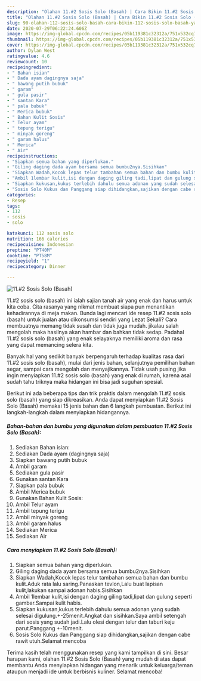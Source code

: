 ```yaml
---
description: "Olahan 11.#2 Sosis Solo (Basah) | Cara Bikin 11.#2 Sosis Solo (Basah) Yang Paling Enak"
title: "Olahan 11.#2 Sosis Solo (Basah) | Cara Bikin 11.#2 Sosis Solo (Basah) Yang Paling Enak"
slug: 90-olahan-112-sosis-solo-basah-cara-bikin-112-sosis-solo-basah-yang-paling-enak
date: 2020-07-29T06:22:24.606Z
image: https://img-global.cpcdn.com/recipes/05b119381c32312a/751x532cq70/112-sosis-solo-basah-foto-resep-utama.jpg
thumbnail: https://img-global.cpcdn.com/recipes/05b119381c32312a/751x532cq70/112-sosis-solo-basah-foto-resep-utama.jpg
cover: https://img-global.cpcdn.com/recipes/05b119381c32312a/751x532cq70/112-sosis-solo-basah-foto-resep-utama.jpg
author: Dylan West
ratingvalue: 4.6
reviewcount: 10
recipeingredient:
- " Bahan isian"
- " Dada ayam dagingnya saja"
- " bawang putih bubuk"
- " garam"
- " gula pasir"
- " santan Kara"
- " pala bubuk"
- " Merica bubuk"
- " Bahan Kulit Sosis"
- " Telur ayam"
- " tepung terigu"
- " minyak goreng"
- " garam halus"
- " Merica"
- " Air"
recipeinstructions:
- "Siapkan semua bahan yang diperlukan."
- "Giling daging dada ayam bersama semua bumbu2nya.Sisihkan"
- "Siapkan Wadah,Kocok lepas telur tambahan semua bahan dan bumbu kulit.Aduk rata lalu saring.Panaskan tevlon,Lalu buat lapisan kulit,lakukan sampai adonan habis.Sisihkan"
- "Ambil 1lembar kulit,isi dengan daging giling tadi,lipat dan gulung seperti gambar.Sampai kulit habis."
- "Siapkan kukusan,kukus terlebih dahulu semua adonan yang sudah selesai digulung.+-25menit.Angkat dan sisihkan.Saya ambil setengah dari sosis yang sudah jadi.Lalu olesi dengan telur dan taburi keju parut.Panggang +-10menit."
- "Sosis Solo Kukus dan Panggang siap dihidangkan,sajikan dengan cabe rawit utuh.Selamat mencoba"
categories:
- Resep
tags:
- 112
- sosis
- solo

katakunci: 112 sosis solo 
nutrition: 166 calories
recipecuisine: Indonesian
preptime: "PT40M"
cooktime: "PT58M"
recipeyield: "1"
recipecategory: Dinner

---
```



![11.#2 Sosis Solo (Basah)](https://img-global.cpcdn.com/recipes/05b119381c32312a/751x532cq70/112-sosis-solo-basah-foto-resep-utama.jpg)


11.#2 sosis solo (basah) ini ialah sajian tanah air yang enak dan harus untuk kita coba. Cita rasanya yang nikmat membuat siapa pun menantikan kehadirannya di meja makan.
Bunda lagi mencari ide resep 11.#2 sosis solo (basah) untuk jualan atau dikonsumsi sendiri yang Lezat Sekali? Cara membuatnya memang tidak susah dan tidak juga mudah. jikalau salah mengolah maka hasilnya akan hambar dan bahkan tidak sedap. Padahal 11.#2 sosis solo (basah) yang enak selayaknya memiliki aroma dan rasa yang dapat memancing selera kita.

Banyak hal yang sedikit banyak berpengaruh terhadap kualitas rasa dari 11.#2 sosis solo (basah), mulai dari jenis bahan, selanjutnya pemilihan bahan segar, sampai cara mengolah dan menyajikannya. Tidak usah pusing jika ingin menyiapkan 11.#2 sosis solo (basah) yang enak di rumah, karena asal sudah tahu triknya maka hidangan ini bisa jadi suguhan spesial.




Berikut ini ada beberapa tips dan trik praktis dalam mengolah 11.#2 sosis solo (basah) yang siap dikreasikan. Anda dapat menyiapkan 11.#2 Sosis Solo (Basah) memakai 15 jenis bahan dan 6 langkah pembuatan. Berikut ini langkah-langkah dalam menyiapkan hidangannya.

<!--inarticleads1-->

##### Bahan-bahan dan bumbu yang digunakan dalam pembuatan 11.#2 Sosis Solo (Basah):

1. Sediakan  Bahan isian:
1. Sediakan  Dada ayam (dagingnya saja)
1. Siapkan  bawang putih bubuk
1. Ambil  garam
1. Sediakan  gula pasir
1. Gunakan  santan Kara
1. Siapkan  pala bubuk
1. Ambil  Merica bubuk
1. Gunakan  Bahan Kulit Sosis:
1. Ambil  Telur ayam
1. Ambil  tepung terigu
1. Ambil  minyak goreng
1. Ambil  garam halus
1. Sediakan  Merica
1. Sediakan  Air




<!--inarticleads2-->

##### Cara menyiapkan 11.#2 Sosis Solo (Basah):

1. Siapkan semua bahan yang diperlukan.
1. Giling daging dada ayam bersama semua bumbu2nya.Sisihkan
1. Siapkan Wadah,Kocok lepas telur tambahan semua bahan dan bumbu kulit.Aduk rata lalu saring.Panaskan tevlon,Lalu buat lapisan kulit,lakukan sampai adonan habis.Sisihkan
1. Ambil 1lembar kulit,isi dengan daging giling tadi,lipat dan gulung seperti gambar.Sampai kulit habis.
1. Siapkan kukusan,kukus terlebih dahulu semua adonan yang sudah selesai digulung.+-25menit.Angkat dan sisihkan.Saya ambil setengah dari sosis yang sudah jadi.Lalu olesi dengan telur dan taburi keju parut.Panggang +-10menit.
1. Sosis Solo Kukus dan Panggang siap dihidangkan,sajikan dengan cabe rawit utuh.Selamat mencoba




Terima kasih telah menggunakan resep yang kami tampilkan di sini. Besar harapan kami, olahan 11.#2 Sosis Solo (Basah) yang mudah di atas dapat membantu Anda menyiapkan hidangan yang menarik untuk keluarga/teman ataupun menjadi ide untuk berbisnis kuliner. Selamat mencoba!
